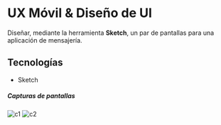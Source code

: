 # UX Móvil & Diseño de UI

Diseñar, mediante la herramienta **Sketch**, un par de pantallas para una aplicación de mensajería.

## Tecnologías

- Sketch

##### Capturas de pantallas

![c1](./screen/c1.png "C1")
![c2](./screen/c2.png "C2")
